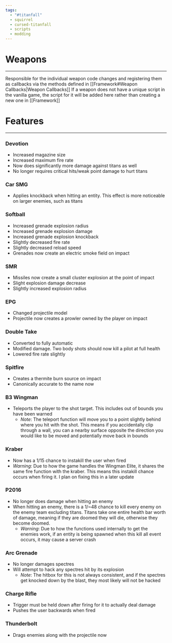 ```yaml
---
tags:
  - "#titanfall"
  - squirrel
  - cursed-titanfall
  - scripts
  - modding
---
```

# Weapons
--------------
Responsible for the individual weapon code changes and registering them as callbacks via the methods defined in [[Framework#Weapon Callbacks|Weapon Callbacks]]
If a weapon does not have a unique script in the vanilla game, the script for it will be added here rather than creating a new one in [[Framework]]

# Features
--------------
### Devotion
- Increased magazine size
- Increased maximum fire rate
- Now does significantly more damage against titans as well
- No longer requires critical hits/weak point damage to hurt titans
### Car SMG
- Applies knockback when hitting an entity. This effect is more noticeable on larger enemies, such as titans
### Softball
- Increased grenade explosion radius
- Increased grenade explosion damage
- Increased grenade explosion knockback
- Slightly decreased fire rate
- Slightly decreased reload speed
- Grenades now create an electric smoke field on impact
### SMR
- Missiles now create a small cluster explosion at the point of impact
- Slight explosion damage decrease
- Slightly increased explosion radius
### EPG
- Changed projectile model
- Projectile now creates a prowler owned by the player on impact
### Double Take
- Converted to fully automatic
- Modified damage. Two body shots should now kill a pilot at full health
- Lowered fire rate slightly
### Spitfire
- Creates a thermite burn source on impact
- Canonically accurate to the name now
### B3 Wingman
- Teleports the player to the shot target. This includes out of bounds you have been warned
	- *Note*: The teleport function will move you to a point slightly behind where you hit with the shot. This means if you accidentally clip through a wall, you can a nearby surface opposite the direction you would like to be moved and potentially move back in bounds
### Kraber
- Now has a 1/15 chance to instakill the user when fired
- *Warning*: Due to how the game handles the Wingman Elite, it shares the same fire function with the kraber. This means this instakill chance occurs when firing it. I plan on fixing this in a later update
### P2016
- No longer does damage when hitting an enemy
- When hitting an enemy, there is a 1/~48 chance to kill every enemy on the enemy team excluding titans. Titans take one entire health bar worth of damage, meaning if they are doomed they will die, otherwise they become doomed.
	- *Warning*: Due to how the functions used internally to get the enemies work, if an entity is being spawned when this kill all event occurs, it may cause a server crash
### Arc Grenade
- No longer damages spectres
- Will attempt to hack any spectres hit by its explosion
	- *Note*: The hitbox for this is not always consistent, and if the spectres get knocked down by the blast, they most likely will not be hacked
### Charge Rifle
- Trigger must be held down after firing for it to actually deal damage
- Pushes the user backwards when fired
### Thunderbolt
- Drags enemies along with the projectile now